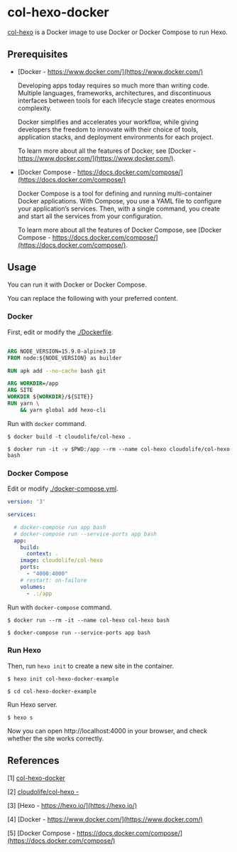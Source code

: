 
# col-hexo-docker

[col-hexo](https://github.com/CloudoLife/col-hexo-docker) is a Docker image to use Docker or Docker Compose to run Hexo.

<!-- more -->

## Prerequisites

- [Docker - https://www.docker.com/](https://www.docker.com/)

  Developing apps today requires so much more than writing code. Multiple languages, frameworks, architectures, and discontinuous interfaces between tools for each lifecycle stage creates enormous complexity. 
  
  Docker simplifies and accelerates your workflow, while giving developers the freedom to innovate with their choice of tools, application stacks, and deployment environments for each project.

  To learn more about all the features of Docker, see [Docker - https://www.docker.com/](https://www.docker.com/).

- [Docker Compose - https://docs.docker.com/compose/](https://docs.docker.com/compose/)

  Docker Compose is a tool for defining and running multi-container Docker applications. With Compose, you use a YAML file to configure your application’s services. Then, with a single command, you create and start all the services from your configuration. 
  
  To learn more about all the features of Docker Compose, see [Docker Compose - https://docs.docker.com/compose/](https://docs.docker.com/compose/).

## Usage

You can run it with Docker or Docker Compose.

You can replace the following with your preferred content.

### Docker

First, edit or modify the [./Dockerfile](./Dockerfile).

```Dockerfile

ARG NODE_VERSION=15.9.0-alpine3.10
FROM node:${NODE_VERSION} as builder

RUN apk add --no-cache bash git

ARG WORKDIR=/app
ARG SITE
WORKDIR ${WORKDIR}/${SITE}}
RUN yarn \
    && yarn global add hexo-cli
```

Run with `docker` command.

```shell
$ docker build -t cloudolife/col-hexo .

$ docker run -it -v $PWD:/app --rm --name col-hexo cloudolife/col-hexo bash
```

### Docker Compose

Edit or modify [./docker-compose.yml](./docker-compose.yml).

```yml
version: '3'

services:

  # docker-compose run app bash
  # docker-compose run --service-ports app bash
  app:
    build:
      context: .
    image: cloudolife/col-hexo
    ports:
      - "4000:4000"
    # restart: on-failure
    volumes:
      - .:/app
```

Run with `docker-compose` command.

```shell
$ docker run --rm -it --name col-hexo col-hexo bash
```

```shell
$ docker-compose run --service-ports app bash
```

### Run Hexo

Then, run `hexo init` to create a new site in the container.

```shell
$ hexo init col-hexo-docker-example

$ cd col-hexo-docker-example
```

Run Hexo server.

```shell
$ hexo s
```

Now you can open http://localhost:4000 in your browser, and check whether the site works correctly.

## References

[1] [col-hexo-docker](https://github.com/CloudoLife/col-hexo-docker)

[2] [cloudolife/col-hexo - ](https://hub.docker.com/r/cloudolife/col-hexo)

[3] [Hexo - https://hexo.io/](https://hexo.io/)

[4] [Docker - https://www.docker.com/](https://www.docker.com/)

[5] [Docker Compose - https://docs.docker.com/compose/](https://docs.docker.com/compose/)